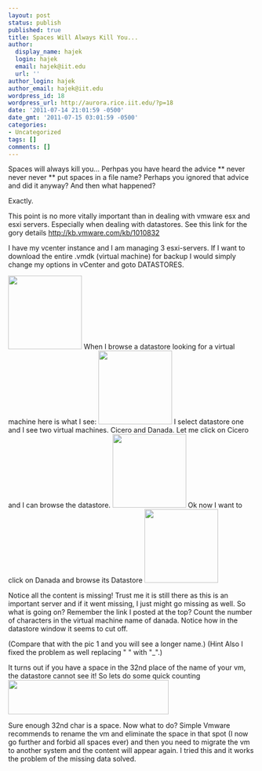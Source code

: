 ```yaml
---
layout: post
status: publish
published: true
title: Spaces Will Always Kill You...
author:
  display_name: hajek
  login: hajek
  email: hajek@iit.edu
  url: ''
author_login: hajek
author_email: hajek@iit.edu
wordpress_id: 18
wordpress_url: http://aurora.rice.iit.edu/?p=18
date: '2011-07-14 21:01:59 -0500'
date_gmt: '2011-07-15 03:01:59 -0500'
categories:
- Uncategorized
tags: []
comments: []
---
```

Spaces will always kill you...
Perhpas you have heard the advice ** never never never ** put spaces in a file name? Perhaps you ignored that advice and did it anyway? And then what happened?

Exactly.

This point is no more vitally important than in dealing with vmware esx and esxi servers. Especially when dealing with datastores. See this link for the gory details <a href="http://kb.vmware.com/kb/1010832" target="_blank">http://kb.vmware.com/kb/1010832</a>

I have my vcenter instance and I am managing 3 esxi-servers.
If I want to download the entire .vmdk (virtual machine) for backup I would simply change my options in vCenter and goto DATASTORES.

<a href="https://forge.sat.iit.edu/assets/2011/07/pic4.png"><img class="alignnone size-thumbnail wp-image-22" title="pic4" src="https://forge.sat.iit.edu/assets/2011/07/pic4-150x150.png" alt="" width="150" height="150" /></a>
When I browse a datastore looking for a virtual machine here is what I see:
<a href="https://forge.sat.iit.edu/assets/2011/07/pic21.png"><img class="alignnone size-thumbnail wp-image-20" title="pic2" src="https://forge.sat.iit.edu/assets/2011/07/pic21-150x150.png" alt="" width="150" height="150" /></a>
I select datastore one and I see two virtual machines. Cicero and
Danada. Let me click on Cicero and I can browse the datastore.
<a href="https://forge.sat.iit.edu/assets/2011/07/pic5.png"><img class="alignnone size-thumbnail wp-image-23" title="pic5" src="https://forge.sat.iit.edu/assets/2011/07/pic5-150x150.png" alt="" width="150" height="150" /></a>
Ok now I want to click on Danada and browse its Datastore
<a href="https://forge.sat.iit.edu/assets/2011/07/picture3.png"><img class="alignnone size-thumbnail wp-image-21" title="picture3" src="https://forge.sat.iit.edu/assets/2011/07/picture3-150x150.png" alt="" width="150" height="150" /></a>

Notice all the content is missing! Trust me it is still there as this is an important server and if it went missing, I just might go missing as well. So what is going on? Remember the link I posted at the top? Count the number of characters in the virtual machine name of danada. Notice how in the datastore window it seems to cut off. 

(Compare that with the pic 1 and you will see a longer name.) (Hint Also I fixed the problem as well replacing " " with "_".)

It turns out if you have a space in the 32nd place of the name of your
vm, the datastore cannot see it!  So lets do some quick counting
<a href="http://aurora.sat.iit.edu/wp-content/uploads/2011/07/32space1.png"><img class="alignnone size-full wp-image-36" title="32space" src="http://aurora.sat.iit.edu/wp-content/uploads/2011/07/32space1.png" alt="" width="327" height="70" /></a>

Sure enough 32nd char is a space. Now what to do? Simple Vmware recommends to rename the vm and eliminate the space in that spot (I now go further and forbid all spaces ever) and then you need to
migrate the vm to another system and the content will appear again. I tried this and it works the problem of the missing data solved.


